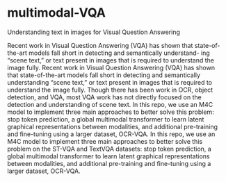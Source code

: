 # multimodal-VQA
Understanding text in images for Visual Question Answering

Recent work in Visual Question Answering (VQA) has shown that state-of-the-art models fall short in detecting and semantically understand- ing “scene text,” or text present in images that is required to understand the image fully. 
Recent work in Visual Question Answering (VQA) has shown that state-of-the-art models fall short in detecting and semantically understanding “scene text,” or text present in images that is required to understand the image fully. 
Though there has been work in OCR, object detection, and VQA, most VQA work has not directly focused on the detection and understanding of scene text. 
In this repo, we use an M4C model to implement three main approaches to better solve this problem: stop token prediction, a global multimodal transformer to learn latent graphical representations between modalities, and additional pre-training and fine-tuning using a larger dataset, OCR-VQA.
In this repo, we use an M4C model to implement three main approaches to better solve this problem on the ST-VQA and TextVQA datasets: stop token prediction, a global multimodal transformer to learn latent graphical representations between modalities, and additional pre-training and fine-tuning using a larger dataset, OCR-VQA.
